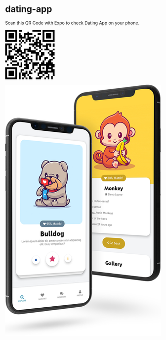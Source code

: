 # dating-app

Scan this QR Code with Expo to check Dating App on your phone.

![DATING QR CODE](https://raw.githubusercontent.com/andrzejmatusik/dating-app/main/qr.png)

![DATING MOCKUP](https://raw.githubusercontent.com/andrzejmatusik/dating-app/main/dating.png)
